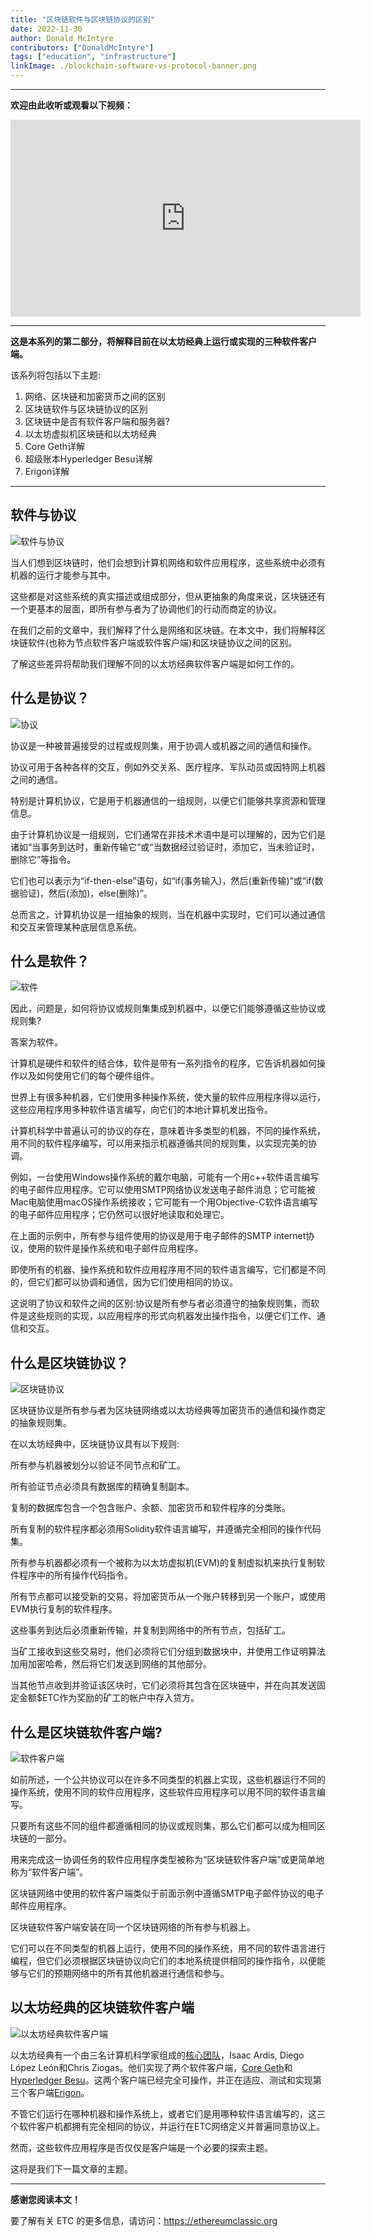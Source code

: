 ```yaml
---
title: "区块链软件与区块链协议的区别"
date: 2022-11-30
author: Donald McIntyre
contributors: ["DonaldMcIntyre"]
tags: ["education", "infrastructure"]
linkImage: ./blockchain-software-vs-protocol-banner.png
---
```


---
**欢迎由此收听或观看以下视频：**

<iframe width="560" height="315" src="https://www.youtube.com/embed/xLYGn_x3CSo" title="YouTube video player" frameborder="0" allow="accelerometer; autoplay; clipboard-write; encrypted-media; gyroscope; picture-in-picture" allowfullscreen></iframe>

---

**这是本系列的第二部分，将解释目前在以太坊经典上运行或实现的三种软件客户端。**

该系列将包括以下主题:

1. 网络、区块链和加密货币之间的区别
2. 区块链软件与区块链协议的区别
3. 区块链中是否有软件客户端和服务器?
4. 以太坊虚拟机区块链和以太坊经典
5. Core Geth详解
6. 超级账本Hyperledger Besu详解
7. Erigon详解

---

## 软件与协议

![软件与协议](./blockchain-software-vs-protocol-banner.png)

当人们想到区块链时，他们会想到计算机网络和软件应用程序，这些系统中必须有机器的运行才能参与其中。

这些都是对这些系统的真实描述或组成部分，但从更抽象的角度来说，区块链还有一个更基本的层面，即所有参与者为了协调他们的行动而商定的协议。

在我们之前的文章中，我们解释了什么是网络和区块链。在本文中，我们将解释区块链软件(也称为节点软件客户端或软件客户端)和区块链协议之间的区别。

了解这些差异将帮助我们理解不同的以太坊经典软件客户端是如何工作的。

## 什么是协议？

![协议](./if-then-else-protocols.png)

协议是一种被普遍接受的过程或规则集，用于协调人或机器之间的通信和操作。

协议可用于各种各样的交互，例如外交关系、医疗程序、军队动员或因特网上机器之间的通信。

特别是计算机协议，它是用于机器通信的一组规则，以便它们能够共享资源和管理信息。

由于计算机协议是一组规则，它们通常在非技术术语中是可以理解的，因为它们是诸如“当事务到达时，重新传输它”或“当数据经过验证时，添加它，当未验证时，删除它”等指令。

它们也可以表示为“if-then-else”语句，如“if(事务输入)，然后(重新传输)”或“if(数据验证)，然后(添加)，else(删除)”。

总而言之，计算机协议是一组抽象的规则，当在机器中实现时，它们可以通过通信和交互来管理某种底层信息系统。

## 什么是软件？

![软件](./software-applications.png)

因此，问题是，如何将协议或规则集集成到机器中，以便它们能够遵循这些协议或规则集?

答案为软件。

计算机是硬件和软件的结合体，软件是带有一系列指令的程序，它告诉机器如何操作以及如何使用它们的每个硬件组件。

世界上有很多种机器，它们使用多种操作系统，使大量的软件应用程序得以运行，这些应用程序用多种软件语言编写，向它们的本地计算机发出指令。

计算机科学中普遍认可的协议的存在，意味着许多类型的机器，不同的操作系统，用不同的软件程序编写，可以用来指示机器遵循共同的规则集，以实现完美的协调。

例如，一台使用Windows操作系统的戴尔电脑，可能有一个用c++软件语言编写的电子邮件应用程序。它可以使用SMTP网络协议发送电子邮件消息；它可能被Mac电脑使用macOS操作系统接收；它可能有一个用Objective-C软件语言编写的电子邮件应用程序；它仍然可以很好地读取和处理它。

在上面的示例中，所有参与组件使用的协议是用于电子邮件的SMTP internet协议，使用的软件是操作系统和电子邮件应用程序。

即使所有的机器、操作系统和软件应用程序用不同的软件语言编写，它们都是不同的，但它们都可以协调和通信，因为它们使用相同的协议。

这说明了协议和软件之间的区别:协议是所有参与者必须遵守的抽象规则集，而软件是这些规则的实现，以应用程序的形式向机器发出操作指令，以便它们工作、通信和交互。

## 什么是区块链协议？

![区块链协议](./ethereum-classic-blockchain-protocol.png)

区块链协议是所有参与者为区块链网络或以太坊经典等加密货币的通信和操作商定的抽象规则集。

在以太坊经典中，区块链协议具有以下规则:

所有参与机器被划分以验证不同节点和矿工。

所有验证节点必须具有数据库的精确复制副本。

复制的数据库包含一个包含账户、余额、加密货币和软件程序的分类账。

所有复制的软件程序都必须用Solidity软件语言编写，并遵循完全相同的操作代码集。

所有参与机器都必须有一个被称为以太坊虚拟机(EVM)的复制虚拟机来执行复制软件程序中的所有操作代码指令。

所有节点都可以接受新的交易，将加密货币从一个账户转移到另一个账户，或使用EVM执行复制的软件程序。

这些事务到达后必须重新传输，并复制到网络中的所有节点，包括矿工。

当矿工接收到这些交易时，他们必须将它们分组到数据块中，并使用工作证明算法加用加密哈希，然后将它们发送到网络的其他部分。

当其他节点收到并验证该区块时，它们必须将其包含在区块链中，并在向其发送固定金额$ETC作为奖励的矿工的帐户中存入贷方。

## 什么是区块链软件客户端?

![软件客户端](./protocol-client-network.png)

如前所述，一个公共协议可以在许多不同类型的机器上实现，这些机器运行不同的操作系统，使用不同的软件应用程序，这些软件应用程序可以用不同的软件语言编写。

只要所有这些不同的组件都遵循相同的协议或规则集，那么它们都可以成为相同区块链的一部分。

用来完成这一协调任务的软件应用程序类型被称为“区块链软件客户端”或更简单地称为“软件客户端”。

区块链网络中使用的软件客户端类似于前面示例中遵循SMTP电子邮件协议的电子邮件应用程序。

区块链软件客户端安装在同一个区块链网络的所有参与机器上。

它们可以在不同类型的机器上运行，使用不同的操作系统，用不同的软件语言进行编程，但它们必须根据区块链协议向它们的本地系统提供相同的操作指令，以便能够与它们的预期网络中的所有其他机器进行通信和参与。

## 以太坊经典的区块链软件客户端

![以太坊经典软件客户端](./ethereum-classic-clients.png)

以太坊经典有一个由三名计算机科学家组成的[核心团队](https://etccooperative.org/people)，Isaac Ardis, Diego López León和Chris Ziogas。他们实现了两个软件客户端，[Core Geth](https://github.com/etclabscore/core-geth)和[Hyperledger Besu](https://github.com/hyperledger/besu/)。这两个客户端已经完全可操作，并正在适应、测试和实现第三个客户端[Erigon](https://github.com/ledgerwatch/erigon)。

不管它们运行在哪种机器和操作系统上，或者它们是用哪种软件语言编写的，这三个软件客户机都拥有完全相同的协议，并运行在ETC网络定义并普遍同意协议上。

然而，这些软件应用程序是否仅仅是客户端是一个必要的探索主题。

这将是我们下一篇文章的主题。

---

**感谢您阅读本文！**

要了解有关 ETC 的更多信息，请访问：https://ethereumclassic.org
